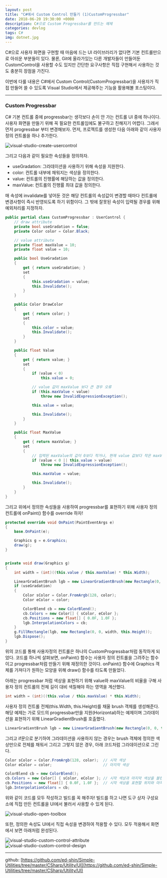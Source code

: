 ```yaml
---
layout: post
title: "C#에서 Custom Control 만들기 (1)CustomProgressbar"
date: 2018-06-20 19:30:00 +0000
description: C#으로 Custom Progressbar를 만드는 예제
categories: devlog
tags: C#
img: dotnet.jpg
---
```


C#으로 사용자 화면을 구현할 때 마음에 드는 UI 라이브러리가 없다면 기본 컨트롤만으로 아쉬운 부분들이 있다. 물론, Git에 올라가있는 다른 개발자들이 만들어둔 CustomControl을 사용할 수도 있지만 간단한 요구사항은 직접 구현해서 사용하는 것도 충분히 장점을 가진다.

이번에 다룰 내용은 C#에서 Custom Control(CustomProgressbar)을 사용자가 직접 만들어 쓸 수 있도록 Visual Studio에서 제공해주는 기능을 활용해볼 포스팅이다.

---

### Custom Progressbar

C# 기본 컨트롤 중에 progressbar는 생각보다 손이 안 가는 컨트롤 UI 중에 하나이다. 사용자 화면을 만들기 위해 꼭 필요한 컨트롤임에도 불구하고 친해지기 어렵다. 그래서 먼저 progressbar 부터 변경해보자.
먼저, 프로젝트를 생성한 다음 아래와 같이 사용자 정의 컨트롤을 하나 추가한다.

![visual-studio-create-usercontrol](/assets/img/post-src/visual-studio-create-usercontrol.png)

그리고 다음과 같이 필요한 속성들을 정의하자.
- useGradation: 그라데이션을 사용하기 위해 속성을 지원한다.
- color: 컨트롤 내부에 채워지는 색상을 정의한다.
- value: 컨트롤의 진행률에 해당하는 값을 정의한다.
- maxValue: 컨트롤의 진행률 최대 값을 정의한다.

매 속성에 invalidate를 넣어둔 것은 해당 컨트롤의 속성값이 변경할 때마다 컨트롤에 변경사항이 즉시 반영되도록 하기 위함이다. 그 밖에 잘못된 속성이 입력될 경우를 위해 예외처리를 지정하자.

```csharp
public partial class CustomProgressbar : UserControl {
    // draw attribute
    private bool useGradation = false;
    private Color color = Color.Black;

    // value attribute
    private float maxValue = 10;
    private float value = 10;

    public bool UseGradation
    {
        get { return useGradation; }
        set
        {
            this.useGradation = value;
            this.Invalidate();
        }
    }

    public Color DrawColor
    {
        get { return color; }
        set
        {
            this.color = value;
            this.Invalidate();
        }
    }

    public float Value
    {
        get { return value; }
        set
        {
            if (value < 0)
                this.value = 0;

            // value 값이 maxValue 보다 큰 경우 오류
            if (this.maxValue < value)
                throw new InvalidExpressionException();

            this.value = value;

            this.Invalidate();
        }
    }

    public float MaxValue
    {
        get { return maxValue; }
        set
        {
            // 입력된 maxValue의 값이 0보다 작거나, 현재 value 값보다 작은 maxValue값이 입력된다면 오류
            if (value < 0 || this.value > value)
                throw new InvalidExpressionException();

            this.maxValue = value;

            this.Invalidate();
        }
    }
}
```

그리고 위에서 정의한 속성들을 사용하여 progressbar를 표현하기 위해 사용자 정의 컨트롤에 onPaint() 함수를 override 하자!

```csharp
protected override void OnPaint(PaintEventArgs e)
{
    base.OnPaint(e);

    Graphics g = e.Graphics;
    draw(g);
}


private void draw(Graphics g)
{
    int width = (int)((this.value / this.maxValue) * this.Width);

    LinearGradientBrush lgb = new LinearGradientBrush(new Rectangle(0, 0, this.Width, this.Height), color, color, LinearGradientMode.Horizontal);
    if (useGradation)
    {
        Color sColor = Color.FromArgb(128, color);
        Color eColor = color;

        ColorBlend cb = new ColorBlend();
        cb.Colors = new Color[] { sColor, eColor };
        cb.Positions = new float[] { 0.0F, 1.0F };
        lgb.InterpolationColors = cb;
    }
    g.FillRectangle(lgb, new Rectangle(0, 0, width, this.Height));
    lgb.Dispose();
}
```

위의 코드를 통해 사용자정의 컨트롤은 하나의 CustomProgressbar처럼 동작하게 되었다.
코드를 하나씩 살펴보면, onPaint() 함수는 사용자 정의 컨트롤을 그려주는 함수이고 progressbar처럼 만들기 위해 재정의한 것이다. onPaint() 함수에 Graphics 객체를 가져다가 원하는 모양을 위해 draw() 함수를 타도록 만들었다.

아래는 progressbar 처럼 색상을 표현하기 위해 value와 maxValue의 비율을 구해 사용자 정의 컨트롤의 전체 길이 대비 색칠해야 하는 영역을 계산했다.
```csharp
int width = (int)((this.value / this.maxValue) * this.Width);
```

사용자 정의 컨트롤 전체(this.Width, this.Height)를 채울 brush 객체를 생성해준다. 해당 예제는 가로 모드의 progressbar만을 지원(Horizontal)하는 예제이며 그라데이션을 표현하기 위해 LinearGradientBrush를 호출했다.
```csharp
LinearGradientBrush lgb = new LinearGradientBrush(new Rectangle(0, 0, this.Width, this.Height), color, color, LinearGradientMode.Horizontal);
```
그리고 if문으로 분기하여 그라데이션을 사용하지 않는 경우는 brush 객체에 정의한 색상만으로 전체를 채워서 그리고 그렇지 않은 경우, 아래 코드처럼 그라데이션으로 그린다.
```csharp
Color sColor = Color.FromArgb(128, color);  // 시작 색상
Color eColor = color;                       // 마지막 색상

ColorBlend cb = new ColorBlend();
cb.Colors = new Color[] { sColor, eColor }; // 시작 색상과 마지막 색상을 블렌드 속성에 넣는다
cb.Positions = new float[] { 0.0F, 1.0F };  // 시작 색상을 표현할 위치와 마지막 색상을 표현할 위치를 비율로 정의한다.
lgb.InterpolationColors = cb;
```

위와 같이 코드를 모두 작성하고 빌드를 꼭 해주자! 빌드를 하고 나면 도구 상자 구성요소에 직접 만든 컨트롤을 UI에서 불러서 사용할 수 있게 된다.

![visual-studio-open-toolbox](/assets/img/post-src/visual-studio-open-toolbox.png)

또한, 정의한 속성도 UI에서 직접 속성을 변경하여 적용할 수 있다. 모두 적용해서 화면에서 보면 아래처럼 완성된다.

![visual-studio-custom-control-attribute](/assets/img/post-src/visual-studio-custom-control-attribute.png)
![visual-studio-custom-control-design](/assets/img/post-src/visual-studio-custom-control-design.png)

---

github:
[https://github.com/ed-shin/Simple-Utilities/tree/master/CSharp/Utility/UI](https://github.com/ed-shin/Simple-Utilities/tree/master/CSharp/Utility/UI)
